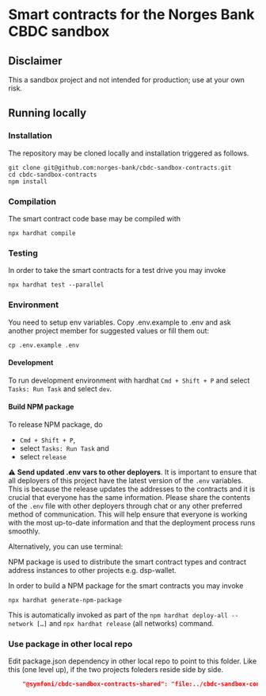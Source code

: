 # Smart contracts for the Norges Bank CBDC sandbox

## Disclaimer

This a sandbox project and not intended for production; use at your own risk.

## Running locally

### Installation

The repository may be cloned locally and installation triggered as follows.

```shell
git clone git@github.com:norges-bank/cbdc-sandbox-contracts.git
cd cbdc-sandbox-contracts
npm install
```

### Compilation

The smart contract code base may be compiled with

```shell
npx hardhat compile
```

### Testing

In order to take the smart contracts for a test drive you may invoke

```shell
npx hardhat test --parallel
```

### Environment

You need to setup env variables. Copy .env.example to .env and ask another project member for suggested values or fill them out:

`cp .env.example .env`

#### Development

To run development environment with hardhat `Cmd + Shift + P` and select `Tasks: Run Task` and select `dev`.

#### Build NPM package

To release NPM package, do

- `Cmd + Shift + P`,
- select `Tasks: Run Task` and
- select `release`

:warning: **Send updated .env vars to other deployers**. It is important to ensure that all deployers of this project have the latest version of the `.env` variables. This is because the release updates the addresses to the contracts and it is crucial that everyone has the same information. Please share the contents of the `.env` file with other deployers through chat or any other preferred method of communication. This will help ensure that everyone is working with the most up-to-date information and that the deployment process runs smoothly.

Alternatively, you can use terminal:

NPM package is used to distribute the smart contract types and contract address instances to other projects e.g. dsp-wallet.

In order to build a NPM package for the smart contracts you may invoke

```shell
npx hardhat generate-npm-package
```

This is automatically invoked as part of the `npm hardhat deploy-all --network […]` and `npx hardhat release` (all networks) command.

### Use package in other local repo

Edit package.json dependency in other local repo to point to this folder. Like this (one level up), if the two projects foleders reside side by side.

```json
    "@symfoni/cbdc-sandbox-contracts-shared": "file:../cbdc-sandbox-contracts",
```
